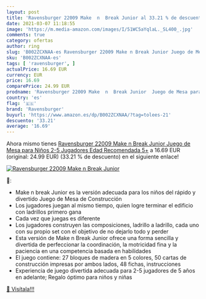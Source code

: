 ```yaml
---
layout: post
title: 'Ravensburger 22009 Make  n  Break Junior al 33.21 % de descuento'
date: 2021-03-07 11:18:55
image: 'https://m.media-amazon.com/images/I/51WC5aYqlaL._SL400_.jpg'
comments: true
category: ofertas
author: ring
slug: 'B002ZCXNAA-es Ravensburger 22009 Make n Break Junior Juego de Mesa para...'
sku: 'B002ZCXNAA-es'
tags: [ 'ravensburger', ]
actualPrice: 16.69 EUR
currency: EUR
price: 16.69
comparePrice: 24.99 EUR
prodname: 'Ravensburger 22009 Make  n  Break Junior  Juego de Mesa para Niños  2-5 Jugadores  Edad Recomendada 5+'
country: 'es'
flag: '🇪🇸'
brand: 'Ravensburger'
buyurl: 'https://www.amazon.es/dp/B002ZCXNAA/?tag=tolees-21'
descuento: '33.21'
average: '16.69'
---
```


Ahora mismo tienes [Ravensburger 22009 Make  n  Break Junior  Juego de Mesa para Niños  2-5 Jugadores  Edad Recomendada 5+](https://www.amazon.es/dp/B002ZCXNAA/?tag=tolees-21) a 16.69 EUR (original: 24.99 EUR) (33.21 %  de descuento) en el siguiente enlace!

[![Ravensburger 22009 Make  n  Break Junior](https://m.media-amazon.com/images/I/51WC5aYqlaL._SL400_.jpg)](https://www.amazon.es/dp/B002ZCXNAA/?tag=tolees-21)

🔎:

- Make n break Junior es la versión adecuada para los niños del rápido y divertido Juego de Mesa de Construcción
- Los jugadores juegan al mismo tiempo, quien logre terminar el edificio con ladrillos primero gana
- Cada vez que juegas es diferente
- Los jugadores construyen las composiciones, ladrillo a ladrillo, cada uno con su propio set con el objetivo de no dejarlo todo y perder
- Esta versión de Make n Break Junior ofrece una forma sencilla y divertida de perfeccionar la coordinación, la motricidad fina y la paciencia en una competencia basada en habilidades
- El juego contiene: 27 bloques de madera en 5 colores, 50 cartas de construcción impresas por ambos lados, 48 ​​fichas, instrucciones
- Experiencia de juego divertida adecuada para 2-5 jugadores de 5 años en adelante; Regalo óptimo para niños y niñas

[🛒 Visítala!!!](https://www.amazon.es/dp/B002ZCXNAA/?tag=tolees-21)
